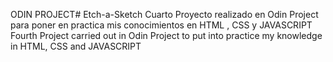 ODIN PROJECT# Etch-a-Sketch
Cuarto  Proyecto realizado  en Odin Project para poner en practica mis conocimientos en HTML , CSS y JAVASCRIPT
Fourth Project carried out in Odin Project to put into practice my knowledge in HTML, CSS and JAVASCRIPT
